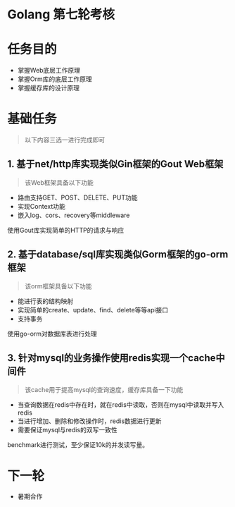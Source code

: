 # Golang 第七轮考核
# 任务目的

- 掌握Web底层工作原理
- 掌握Orm库的底层工作原理
- 掌握缓存库的设计原理


# 基础任务
> 以下内容三选一进行完成即可

## 1. 基于net/http库实现类似Gin框架的Gout Web框架

> 该Web框架具备以下功能

- 路由支持GET、POST、DELETE、PUT功能
- 实现Context功能
- 嵌入log、cors、recovery等middleware

使用Gout库实现简单的HTTP的请求与响应


## 2. 基于database/sql库实现类似Gorm框架的go-orm框架

> 该orm框架具备以下功能

- 能进行表的结构映射
- 实现简单的create、update、find、delete等等api接口
- 支持事务

使用go-orm对数据库表进行处理

## 3. 针对mysql的业务操作使用redis实现一个cache中间件

> 该cache用于提高mysql的查询速度，缓存库具备一下功能

- 当查询数据在redis中存在时，就在redis中读取，否则在mysql中读取并写入redis
- 当进行增加、删除和修改操作时，redis数据进行更新
- 需要保证mysql与redis的双写一致性

benchmark进行测试，至少保证10k的并发读写量。

# 下一轮
- 暑期合作
